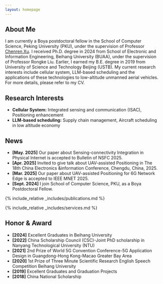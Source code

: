 ```yaml
---
layout: homepage
---
```


## About Me

I am currently a Boya postdoctoral fellow in the School of Computer Science, Peking University (PKU), under the supervision of Professor [Chenren Xu](https://soar.group/chenren/). I received Ph.D. degree in 2024 from School of Electronic and Information Engineering, Beihang University (BUAA), under the supervision of Professor Rongke Liu. Earlier, I earned my B.E. degree in 2019 from University of Science and Technology Beijing (USTB). My current research interests include cellular system, LLM-based scheduling and the applications of these technologies to low-altitude unmanned aerial vehicles. 
For more details, please refer to my CV. 

## Research Interests

- **Cellular System:** Integrated sensing and communication (ISAC), Positioning enhancement
- **LLM-based scheduling:** Supply chain management, Aircraft scheduling in low altitude economy

## News

- **[May. 2025]** Our paper about Sensing-connectivity Integration in Physical Internet is accepted to Bulletin of NSFC 2025.
- **[Apr. 2025]** Invited to give talk about UAV-assisted Positioning in The 18th China Electronics &information Conference, Chengdu, China, 2025. 
- **[Mar. 2025]** Our paper about UAV-assisted Positioning for 6G Network Edge is accepted to IEEE MNET 2025.
- **[Sept. 2024]** I join School of Computer Science, PKU, as a Boya Postdoctoral Fellow.

{% include_relative _includes/publications.md %}

{% include_relative _includes/services.md %}


## Honor & Award

- **[2024]** Excellent Graduates in Beihang University
- **[2022]** China Scholarship Council (CSC)-Joint PhD scholarship in Nanyang Technological University (NTU)
- **[2021]** 2nd Prize of World 5G Convention Conference-5G Application Design in Guangdong-Hong Kong-Macao Greater Bay Area
- **[2020]** 1st Prize of Three Minute Scientific Research English Speech Competition Beihang University
- **[2019]** Excellent Graduates and Graduation Projects
- **[2018]** China National Scholarship




